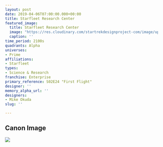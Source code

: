 ```yaml
---
layout: post
date: 2019-04-06T07:00:00.000+00:00
title: Starfleet Research Center
featured_image:
  title: Starfleet Research Center
  image: "https://res.cloudinary.com/startrekdesignproject-com/image/upload/v1554875926/StarfleetResearchCenter.png"
  caption: ''
time_period: 2100s
quadrants: Alpha
universes:
- Prime
affiliations:
- Starfleet
types:
- Science & Research
franchise: Enterprise
primary_reference: S02E24 "First Flight"
designer: ''
memory_alpha_url: ''
designers:
- Mike Okuda
slug: ''

---
```

## Canon Image

![](https://res.cloudinary.com/startrekdesignproject-com/image/upload/v1554608569/StarfleetResearchCenter1.jpg)